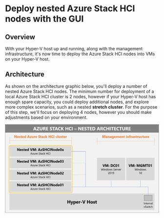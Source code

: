 Deploy nested Azure Stack HCI nodes with the GUI
==============
Overview
-----------

With your Hyper-V host up and running, along with the management infrastructure, it's now time to deploy the Azure Stack HCI nodes into VMs on your Hyper-V host.

Architecture
-----------

As shown on the architecture graphic below, you'll deploy a number of nested Azure Stack HCI nodes. The minimum number for deployment of a local Azure Stack HCI cluster is 2 nodes, however if your Hyper-V host has enough spare capacity, you could deploy additional nodes, and explore more complex scenarios, such as a nested **stretch **cluster****.  For the purpose of this step, we'll focus on deploying 4 nodes, however you should make adjustments based on your environment.

![Architecture diagram for Azure Stack HCI nested](/media/nested_virt_nodes.png "Architecture diagram for Azure Stack HCI nested")

